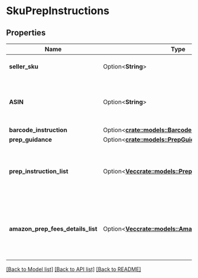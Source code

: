 # SkuPrepInstructions

## Properties

Name | Type | Description | Notes
------------ | ------------- | ------------- | -------------
**seller_sku** | Option<**String**> | The seller SKU of the item. | [optional]
**ASIN** | Option<**String**> | The Amazon Standard Identification Number (ASIN) of the item. | [optional]
**barcode_instruction** | Option<[**crate::models::BarcodeInstruction**](BarcodeInstruction.md)> |  | [optional]
**prep_guidance** | Option<[**crate::models::PrepGuidance**](PrepGuidance.md)> |  | [optional]
**prep_instruction_list** | Option<[**Vec<crate::models::PrepInstruction>**](PrepInstruction.md)> | A list of preparation instructions to help with item sourcing decisions. | [optional]
**amazon_prep_fees_details_list** | Option<[**Vec<crate::models::AmazonPrepFeesDetails>**](AmazonPrepFeesDetails.md)> | A list of preparation instructions and fees for Amazon to prep goods for shipment. | [optional]

[[Back to Model list]](../README.md#documentation-for-models) [[Back to API list]](../README.md#documentation-for-api-endpoints) [[Back to README]](../README.md)


